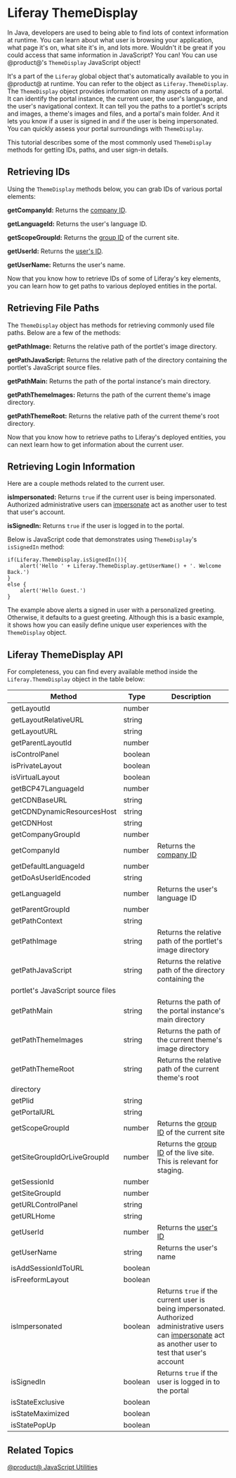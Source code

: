 # Liferay ThemeDisplay [](id=liferay-themedisplay)

In Java, developers are used to being able to find lots of context information
at runtime. You can learn about what user is browsing your application, what
page it's on, what site it's in, and lots more. Wouldn't it be great if you
could access that same information in JavaScript? You can! You can use 
@product@'s `ThemeDisplay` JavaScript object!

It's a part of the `Liferay` global object that's automatically available to you
in @product@ at runtime. You can refer to the object as `Liferay.ThemeDisplay`.
The `ThemeDisplay` object provides information on many aspects of a portal.
It can identify the portal instance, the current user, the user's language, and
the user's navigational context. It can tell you the paths to a portlet's
scripts and images, a theme's images and files, and a portal's main folder. And
it lets you know if a user is signed in and if the user is being impersonated.
You can quickly assess your portal surroundings with `ThemeDisplay`.

This tutorial describes some of the most commonly used `ThemeDisplay` methods
for getting IDs, paths, and user sign-in details.

## Retrieving IDs [](id=retrieving-ids)

Using the `ThemeDisplay` methods below, you can grab IDs of various portal
elements:

**getCompanyId:** Returns the
[company ID](/participate/liferaypedia/-/wiki/Main/Company+ID).

**getLanguageId:** Returns the user's language ID.

**getScopeGroupId:** Returns the
[group ID](/participate/liferaypedia/-/wiki/Main/Group+ID) of the current site.

**getUserId:** Returns the
[user's ID](/participate/liferaypedia/-/wiki/Main/User+ID).

**getUserName:** Returns the user's name.

Now that you know how to retrieve IDs of some of Liferay's key elements, you
can learn how to get paths to various deployed entities in the portal.

## Retrieving File Paths [](id=retrieving-file-paths)

The `ThemeDisplay` object has methods for retrieving commonly used file paths.
Below are a few of the methods:

**getPathImage:** Returns the relative path of the portlet's image directory.

**getPathJavaScript:** Returns the relative path of the directory containing the
portlet's JavaScript source files.

**getPathMain:** Returns the path of the portal instance's main directory.

**getPathThemeImages:** Returns the path of the current theme's image directory.

**getPathThemeRoot:** Returns the relative path of the current theme's root
directory.

Now that you know how to retrieve paths to Liferay's deployed entities, you can
next learn how to get information about the current user.

## Retrieving Login Information [](id=retrieving-login-information)

Here are a couple methods related to the current user.

**isImpersonated:** Returns `true` if the current user is being impersonated.
Authorized administrative users can
[impersonate](/discover/portal/-/knowledge_base/6-2/the-users-section-of-the-control-panel#user-management)
act as another user to test that user's account.

**isSignedIn:** Returns `true` if the user is logged in to the portal.

Below is JavaScript code that demonstrates using `ThemeDisplay`'s `isSignedIn`
method:

    if(Liferay.ThemeDisplay.isSignedIn()){
        alert('Hello ' + Liferay.ThemeDisplay.getUserName() + '. Welcome Back.')
    }
    else {
        alert('Hello Guest.')
    }

The example above alerts a signed in user with a personalized greeting.
Otherwise, it defaults to a guest greeting. Although this is a basic example, it
shows how you can easily define unique user experiences with the `ThemeDisplay`
object.

## Liferay ThemeDisplay API [](id=liferay-themedisplay-api)

For completeness, you can find every available method inside the 
`Liferay.ThemeDisplay` object in the table below:

| Method | Type | Description |
| --- | --- | --- |
| getLayoutId | number | |
| getLayoutRelativeURL | string | |
| getLayoutURL | string | |
| getParentLayoutId | number | |
| isControlPanel | boolean | |
| isPrivateLayout | boolean | |
| isVirtualLayout | boolean | |
| getBCP47LanguageId | number | |
| getCDNBaseURL | string | |
| getCDNDynamicResourcesHost | string | |
| getCDNHost | string | |
| getCompanyGroupId | number | |
| getCompanyId | number | Returns the [company ID](/participate/liferaypedia/-/wiki/Main/Company+ID) |
| getDefaultLanguageId | number | |
| getDoAsUserIdEncoded | string | |
| getLanguageId | number | Returns the user's language ID |
| getParentGroupId | number | |
| getPathContext | string | |
| getPathImage | string | Returns the relative path of the portlet's image directory |
| getPathJavaScript | string | Returns the relative path of the directory containing the
portlet's JavaScript source files |
| getPathMain | string | Returns the path of the portal instance's main directory |
| getPathThemeImages | string | Returns the path of the current theme's image directory |
| getPathThemeRoot | string | Returns the relative path of the current theme's root
directory |
| getPlid | string | |
| getPortalURL | string | |
| getScopeGroupId | number | Returns the [group ID](/participate/liferaypedia/-/wiki/Main/Group+ID) of the current site |
| getSiteGroupIdOrLiveGroupId | number | Returns the [group ID](/participate/liferaypedia/-/wiki/Main/Group+ID) of the live site. This is relevant for staging. |
| getSessionId | number | |
| getSiteGroupId | number | |
| getURLControlPanel | string | |
| getURLHome | string | |
| getUserId | number | Returns the [user's ID](/participate/liferaypedia/-/wiki/Main/User+ID) |
| getUserName | string | Returns the user's name |
| isAddSessionIdToURL | boolean | |
| isFreeformLayout | boolean | |
| isImpersonated | boolean | Returns `true` if the current user is being impersonated. Authorized administrative users can [impersonate](/discover/portal/-/knowledge_base/6-2/the-users-section-of-the-control-panel#user-management) act as another user to test that user's account |
| isSignedIn | boolean | Returns `true` if the user is logged in to the portal |
| isStateExclusive | boolean | |
| isStateMaximized | boolean | |
| isStatePopUp | boolean | |

## Related Topics [](id=related-topics)

[@product@ JavaScript Utilities](/develop/tutorials/-/knowledge_base/7-0/javascript-utilities)
